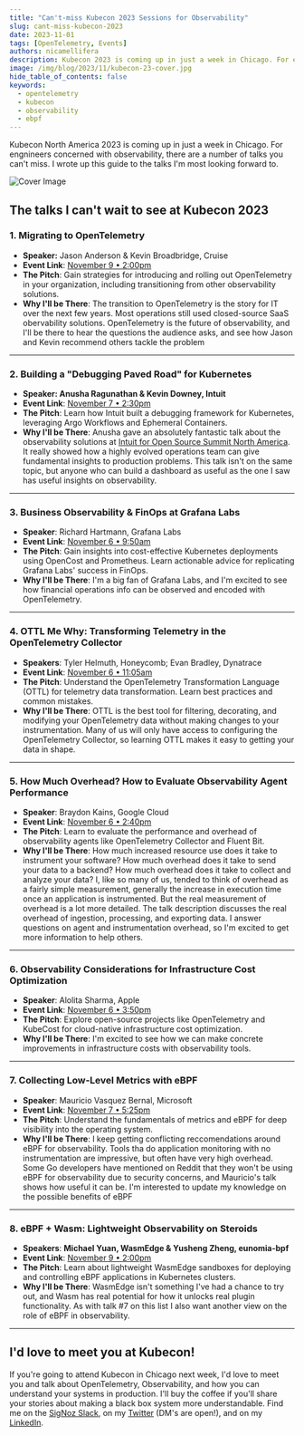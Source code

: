 ```yaml
---
title: "Can't-miss Kubecon 2023 Sessions for Observability"
slug: cant-miss-kubecon-2023
date: 2023-11-01
tags: [OpenTelemetry, Events]
authors: nicamellifera
description: Kubecon 2023 is coming up in just a week in Chicago. For engnineers concerned with observability, there are a number of talks you can't miss. I wrote up this guide to the talks I'm most looking forward to.
image: /img/blog/2023/11/kubecon-23-cover.jpg
hide_table_of_contents: false
keywords:
  - opentelemetry
  - kubecon
  - observability
  - ebpf
---
```


<head>
  <link rel="canonical" href="https://signoz.io/blog/cant-miss-kubecon-2023/"/>
</head>
Kubecon North America 2023 is coming up in just a week in Chicago. For engnineers concerned with observability, there are a number of talks you can't miss. I wrote up this guide to the talks I'm most looking forward to.

<!--truncate-->

![Cover Image](/img/blog/2023/11/kubecon-23-cover.webp)

## The talks I can't wait to see at Kubecon 2023

### 1. Migrating to OpenTelemetry

- **Speaker:** Jason Anderson & Kevin Broadbridge, Cruise
- **Event Link**: <a href = "https://kccncna2023.sched.com/event/1R2uc" rel="noopener noreferrer nofollow" target="_blank">November 9 • 2:00pm</a>
- **The Pitch**: Gain strategies for introducing and rolling out OpenTelemetry in your organization, including transitioning from other observability solutions.
- **Why I'll be There**: The transition to OpenTelemetry is the story for IT over the next few years. Most operations still used closed-source SaaS obervability solutions. OpenTelemetry is the future of observability, and I'll be there to hear the questions the audience asks, and see how Jason and Kevin recommend others tackle the problem

---

### 2. Building a "Debugging Paved Road" for Kubernetes

- **Speaker: Anusha Ragunathan & Kevin Downey, Intuit**
- **Event Link**: <a href = "https://sched.co/1R2nC" rel="noopener noreferrer nofollow" target="_blank">November 7 • 2:30pm</a>
- **The Pitch**: Learn how Intuit built a debugging framework for Kubernetes, leveraging Argo Workflows and Ephemeral Containers.
- **Why I'll be There**: Anusha gave an absolutely fantastic talk about the observability solutions at <a href = "https://www.youtube.com/watch?v=e5TZE9e2KPo" rel="noopener noreferrer nofollow" target="_blank">Intuit for Open Source Summit North America</a>. It really showed how a highly evolved operations team can give fundamental insights to production problems. This talk isn't on the same topic, but anyone who can build a dashboard as useful as the one I saw has useful insights on observability.

---

### 3. Business Observability & FinOps at Grafana Labs

- **Speaker**: Richard Hartmann, Grafana Labs
- **Event Link**: <a href = "https://colocatedeventsna2023.sched.com/event/1Rj1l/business-observability-finops-at-grafana-labs-richard-hartmann-grafana-labs" rel="noopener noreferrer nofollow" target="_blank">November 6 • 9:50am</a>
- **The Pitch**: Gain insights into cost-effective Kubernetes deployments using OpenCost and Prometheus. Learn actionable advice for replicating Grafana Labs' success in FinOps.
- **Why I'll be There**: I'm a big fan of Grafana Labs, and I'm excited to see how financial operations info can be observed and encoded with OpenTelemetry.

---

### 4. OTTL Me Why: Transforming Telemetry in the OpenTelemetry Collector

- **Speakers**: Tyler Helmuth, Honeycomb; Evan Bradley, Dynatrace
- **Event Link**: <a href = "https://colocatedeventsna2023.sched.com/event/1Rj2Y/ottl-me-why-transforming-telemetry-in-the-opentelemetry-collector-just-got-better-tyler-helmuth-honeycomb-evan-bradley-dynatrace" rel="noopener noreferrer nofollow" target="_blank">November 6 • 11:05am</a>
- **The Pitch**: Understand the OpenTelemetry Transformation Language (OTTL) for telemetry data transformation. Learn best practices and common mistakes.
- **Why I'll be There**: OTTL is the best tool for filtering, decorating, and modifying your OpenTelemetry data without making changes to your instrumentation. Many of us will only have access to configuring the OpenTelemetry Collector, so learning OTTL makes it easy to getting your data in shape.

---

### 5. How Much Overhead? How to Evaluate Observability Agent Performance

- **Speaker**: Braydon Kains, Google Cloud
- **Event Link**: <a href = "https://colocatedeventsna2023.sched.com/event/1Rj5U/how-much-overhead-how-to-evaluate-observability-agent-performance-braydon-kains-google-cloud" rel="noopener noreferrer nofollow" target="_blank">November 6 • 2:40pm</a>
- **The Pitch**: Learn to evaluate the performance and overhead of observability agents like OpenTelemetry Collector and Fluent Bit.
- **Why I'll be There**: How much increased resource use does it take to instrument your software? How much overhead does it take to send your data to a backend? How much overhead does it take to collect and analyze your data? I, like so many of us, tended to think of overhead as a fairly simple measurement, generally the increase in execution time once an application is instrumented. But the real measurement of overhead is a lot more detailed. The talk description discusses the real overhead of ingestion, processing, and exporting data. I answer questions on agent and instrumentation overhead, so I'm excited to get more information to help others.

---

### 6. Observability Considerations for Infrastructure Cost Optimization

- **Speaker**: Alolita Sharma, Apple
- **Event Link**: <a href = "https://colocatedeventsna2023.sched.com/event/1Rj78/observability-considerations-for-infrastructure-cost-optimization-alolita-sharma-apple" rel="noopener noreferrer nofollow" target="_blank">November 6 • 3:50pm</a>
- **The Pitch**: Explore open-source projects like OpenTelemetry and KubeCost for cloud-native infrastructure cost optimization.
- **Why I'll be There**: I'm excited to see how we can make concrete improvements in infrastructure costs with observability tools.

---

### 7. Collecting Low-Level Metrics with eBPF

- **Speaker**: Mauricio Vasquez Bernal, Microsoft
- **Event Link**: <a href = "https://kccncna2023.sched.com/event/1R2pH/collecting-low-level-metrics-with-ebpf-mauricio-vasquez-bernal-microsoft" rel="noopener noreferrer nofollow" target="_blank">November 7 • 5:25pm</a>
- **The Pitch**: Understand the fundamentals of metrics and eBPF for deep visibility into the operating system.
- **Why I'll be There**: I keep getting conflicting reccomendations around eBPF for observability. Tools tha do application monitoring with no instrumentation are impressive, but often have very high overhead. Some Go developers have mentioned on Reddit that they won't be using eBPF for observability due to security concerns, and Mauricio's talk shows how useful it can be. I'm interested to update my knowledge on the possible benefits of eBPF

---

### 8. eBPF + Wasm: Lightweight Observability on Steroids

- **Speakers**: **Michael Yuan, WasmEdge & Yusheng Zheng, eunomia-bpf**
- **Event Link**: <a href = "https://kccncna2023.sched.com/event/1R2uf" rel="noopener noreferrer nofollow" target="_blank">November 9 • 2:00pm</a>
- **The Pitch**: Learn about lightweight WasmEdge sandboxes for deploying and controlling eBPF applications in Kubernetes clusters.
- **Why I'll be There**: WasmEdge isn't something I've had a chance to try out, and Wasm has real potential for how it unlocks real plugin functionality. As with talk #7 on this list I also want another view on the role of eBPF in observability.

---

## I'd love to meet you at Kubecon!

If you're going to attend Kubecon in Chicago next week, I'd love to meet you and talk about OpenTelemetry, Observability, and how you can understand your systems in production. I'll buy the coffee if you'll share your stories about making a black box system more understandable. Find me on the <a href = "https://signoz.io/slack" rel="noopener noreferrer nofollow" target="_blank">SigNoz Slack</a>, on my <a href = "https://twitter.com/Serverless_Mom" rel="noopener noreferrer nofollow" target="_blank">Twitter</a> (DM's are open!), and on my <a href = "https://www.linkedin.com/in/otel-mom" rel="noopener noreferrer nofollow" target="_blank">LinkedIn</a>.
